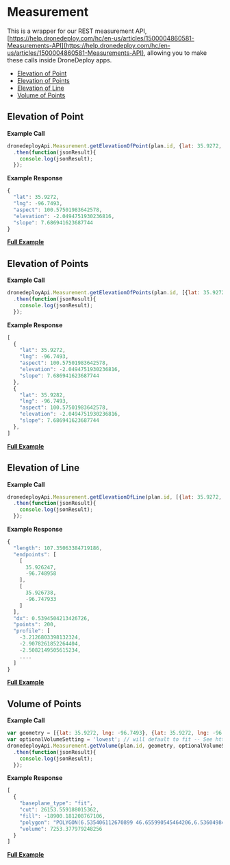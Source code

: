 # Measurement

This is a wrapper for our REST measurement API, [https://help.dronedeploy.com/hc/en-us/articles/1500004860581-Measurements-API](https://help.dronedeploy.com/hc/en-us/articles/1500004860581-Measurements-API), allowing you to make these calls inside DroneDeploy apps.

* [Elevation of Point](measurement.md#elevation-of-point)
* [Elevation of Points](measurement.md#elevation-of-points)
* [Elevation of Line](measurement.md#elevation-of-line)
* [Volume of Points](measurement.md#volume-of-points)

## Elevation of Point

&#x20;**Example Call**

```javascript
dronedeployApi.Measurement.getElevationOfPoint(plan.id, {lat: 35.9272, lng: -96.7493})
  .then(function(jsonResult){
    console.log(jsonResult);
  });
```

**Example Response**

```javascript
{
  "lat": 35.9272,
  "lng": -96.7493,
  "aspect": 100.57501983642578,
  "elevation": -2.0494751930236816,
  "slope": 7.686941623687744
}
```

[**Full Example**](../app-examples/measurement\_example.md)

## Elevation of Points

**Example Call**

```javascript
dronedeployApi.Measurement.getElevationOfPoints(plan.id, [{lat: 35.9272, lng: -96.7493}, {lat: 35.9272, lng: -96.7493}])
  .then(function(jsonResult){
    console.log(jsonResult);
  });
```

**Example Response**

```javascript
[
  {
    "lat": 35.9272,
    "lng": -96.7493,
    "aspect": 100.57501983642578,
    "elevation": -2.0494751930236816,
    "slope": 7.686941623687744
  },
  {
    "lat": 35.9282,
    "lng": -96.7493,
    "aspect": 100.57501983642578,
    "elevation": -2.0494751930236816,
    "slope": 7.686941623687744
  },
]
```

[**Full Example**](../app-examples/measurement\_example.md)

## Elevation of Line

**Example Call**

```javascript
dronedeployApi.Measurement.getElevationOfLine(plan.id, [{lat: 35.9272, lng: -96.7493}])
  .then(function(jsonResult){
    console.log(jsonResult);
  });
```

**Example Response**

```javascript
{
  "length": 107.35063384719186,
  "endpoints": [
    [
      35.926247,
      -96.748958
    ],
    [
      35.926738,
      -96.747933
    ]
  ],
  "dx": 0.5394504213426726,
  "points": 200,
  "profile": [
    -3.2126803398132324,
    -2.9078261852264404,
    -2.5082149505615234,
    ....
  ]  
}
```

[**Full Example**](../app-examples/measurement\_example.md)

## Volume of Points

**Example Call**

```javascript
var geometry = [{lat: 35.9272, lng: -96.7493}, {lat: 35.9272, lng: -96.7493}, {lat: 35.9272, lng: -96.7493}];
var optionalVolumeSetting = 'lowest'; // will default to fit -- See https://help.dronedeploy.com/hc/en-us/articles/1500004963922-Volume-Measurement-with-Drones (section: Selecting the Right Base Plane)
dronedeployApi.Measurement.getVolume(plan.id, geometry, optionalVolumeSetting)
  .then(function(jsonResult){
    console.log(jsonResult);
  });
```

**Example Response**

```javascript
[
  {  
    "baseplane_type": "fit", 
    "cut": 26153.559188015362, 
    "fill": -18900.181208767106, 
    "polygon": "POLYGON(6.535406112670899 46.655990545464206,6.5360498428344735 46.655710711675226,6.535298824310304 46.654561905156164,6.534655094146729 46.654723917810095,6.535406112670899 46.655990545464206)",
    "volume": 7253.377979248256 
  }
]
```

[**Full Example**](../app-examples/measurement\_example.md)
